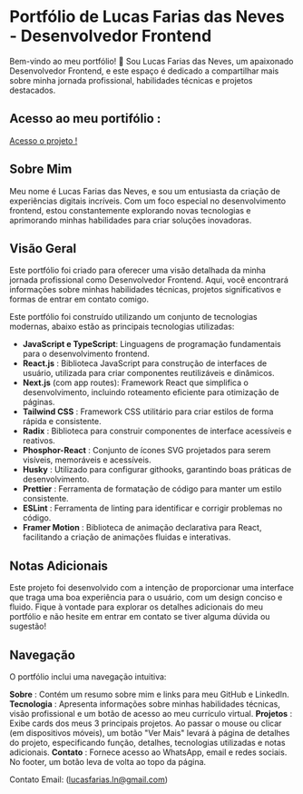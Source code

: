 
# Portfólio de Lucas Farias das Neves - Desenvolvedor Frontend
Bem-vindo ao meu portfólio! 👋 Sou Lucas Farias das Neves, um apaixonado Desenvolvedor Frontend, e este espaço é dedicado a compartilhar mais sobre minha jornada profissional, habilidades técnicas e projetos destacados.

## Acesso ao meu portifólio :
[Acesso o projeto !](https://portifolio-lucas-01.vercel.app/)

## Sobre Mim
Meu nome é Lucas Farias das Neves, e sou um entusiasta da criação de experiências digitais incríveis. Com um foco especial no desenvolvimento frontend, estou constantemente explorando novas tecnologias e aprimorando minhas habilidades para criar soluções inovadoras.

## Visão Geral
Este portfólio foi criado para oferecer uma visão detalhada da minha jornada profissional como Desenvolvedor Frontend. Aqui, você encontrará informações sobre minhas habilidades técnicas, projetos significativos e formas de entrar em contato comigo.

Este portfólio foi construído utilizando um conjunto de tecnologias modernas, abaixo estão as principais tecnologias utilizadas:

- **JavaScript e TypeScript**: Linguagens de programação fundamentais para o desenvolvimento frontend.
- **React.js** : Biblioteca JavaScript para construção de interfaces de usuário, utilizada para criar componentes reutilizáveis e dinâmicos.
- **Next.js** (com app routes): Framework React que simplifica o desenvolvimento, incluindo roteamento eficiente para otimização de páginas.
- **Tailwind CSS** : Framework CSS utilitário para criar estilos de forma rápida e consistente.
- **Radix** : Biblioteca para construir componentes de interface acessíveis e reativos.
- **Phosphor-React** : Conjunto de ícones SVG projetados para serem visíveis, memoráveis e acessíveis.
- **Husky** : Utilizado para configurar githooks, garantindo boas práticas de desenvolvimento.
- **Prettier** : Ferramenta de formatação de código para manter um estilo consistente.
- **ESLint** : Ferramenta de linting para identificar e corrigir problemas no código.
- **Framer Motion** : Biblioteca de animação declarativa para React, facilitando a criação de animações fluidas e interativas.

## Notas Adicionais

Este projeto foi desenvolvido com a intenção de proporcionar uma interface que traga uma boa experiência para o usuário, com um design conciso e fluido. Fique à vontade para explorar os detalhes adicionais do meu portfólio e não hesite em entrar em contato se tiver alguma dúvida ou sugestão!

## Navegação

O portfólio inclui uma navegação intuitiva:

**Sobre** : Contém um resumo sobre mim e links para meu GitHub e LinkedIn.
**Tecnologia** : Apresenta informações sobre minhas habilidades técnicas, visão profissional e um botão de acesso ao meu currículo virtual.
**Projetos** : Exibe cards dos meus 3 principais projetos. Ao passar o mouse ou clicar (em dispositivos móveis), um botão "Ver Mais" levará à página de detalhes do projeto, especificando função, detalhes, tecnologias utilizadas e notas adicionais.
**Contato** : Fornece acesso ao WhatsApp, email e redes sociais. No footer, um botão leva de volta ao topo da página.

Contato
Email: (lucasfarias.ln@gmail.com)


